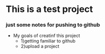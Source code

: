 # This is a test project
### just some notes for pushing to github 
+ My goals of creatinf this project
  + 1)getting familiar to github
  - 2)upload a project

